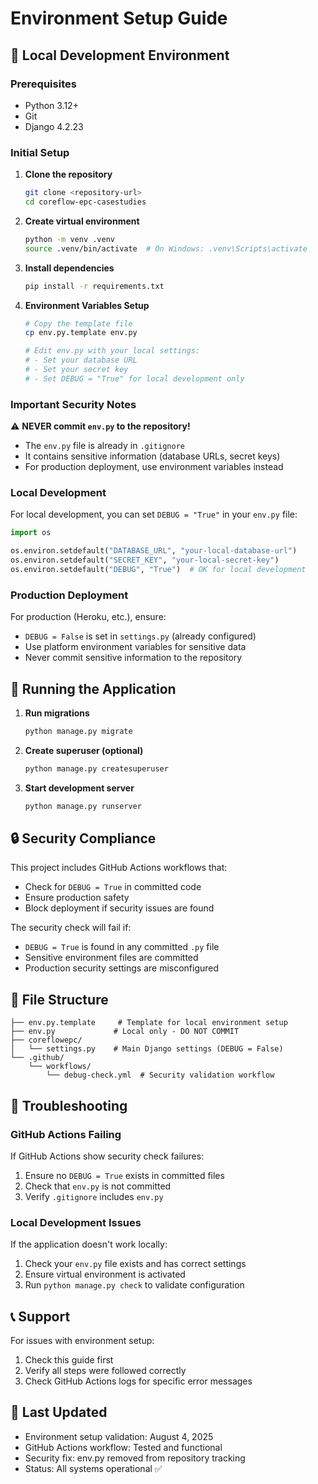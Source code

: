 # Environment Setup Guide

## 🔧 Local Development Environment

### Prerequisites
- Python 3.12+
- Git
- Django 4.2.23

### Initial Setup

1. **Clone the repository**
   ```bash
   git clone <repository-url>
   cd coreflow-epc-casestudies
   ```

2. **Create virtual environment**
   ```bash
   python -m venv .venv
   source .venv/bin/activate  # On Windows: .venv\Scripts\activate
   ```

3. **Install dependencies**
   ```bash
   pip install -r requirements.txt
   ```

4. **Environment Variables Setup**
   ```bash
   # Copy the template file
   cp env.py.template env.py
   
   # Edit env.py with your local settings:
   # - Set your database URL
   # - Set your secret key
   # - Set DEBUG = "True" for local development only
   ```

### Important Security Notes

⚠️ **NEVER commit `env.py` to the repository!**

- The `env.py` file is already in `.gitignore`
- It contains sensitive information (database URLs, secret keys)
- For production deployment, use environment variables instead

### Local Development

For local development, you can set `DEBUG = "True"` in your `env.py` file:

```python
import os

os.environ.setdefault("DATABASE_URL", "your-local-database-url")
os.environ.setdefault("SECRET_KEY", "your-local-secret-key")
os.environ.setdefault("DEBUG", "True")  # OK for local development
```

### Production Deployment

For production (Heroku, etc.), ensure:
- `DEBUG = False` is set in `settings.py` (already configured)
- Use platform environment variables for sensitive data
- Never commit sensitive information to the repository

## 🚀 Running the Application

1. **Run migrations**
   ```bash
   python manage.py migrate
   ```

2. **Create superuser (optional)**
   ```bash
   python manage.py createsuperuser
   ```

3. **Start development server**
   ```bash
   python manage.py runserver
   ```

## 🔒 Security Compliance

This project includes GitHub Actions workflows that:
- Check for `DEBUG = True` in committed code
- Ensure production safety
- Block deployment if security issues are found

The security check will fail if:
- `DEBUG = True` is found in any committed `.py` file
- Sensitive environment files are committed
- Production security settings are misconfigured

## 📁 File Structure

```
├── env.py.template     # Template for local environment setup
├── env.py             # Local only - DO NOT COMMIT
├── coreflowepc/
│   └── settings.py    # Main Django settings (DEBUG = False)
└── .github/
    └── workflows/
        └── debug-check.yml  # Security validation workflow
```

## 🐛 Troubleshooting

### GitHub Actions Failing
If GitHub Actions show security check failures:
1. Ensure no `DEBUG = True` exists in committed files
2. Check that `env.py` is not committed
3. Verify `.gitignore` includes `env.py`

### Local Development Issues
If the application doesn't work locally:
1. Check your `env.py` file exists and has correct settings
2. Ensure virtual environment is activated
3. Run `python manage.py check` to validate configuration

## 📞 Support

For issues with environment setup:
1. Check this guide first
2. Verify all steps were followed correctly
3. Check GitHub Actions logs for specific error messages

## 🔄 Last Updated
- Environment setup validation: August 4, 2025
- GitHub Actions workflow: Tested and functional
- Security fix: env.py removed from repository tracking
- Status: All systems operational ✅

